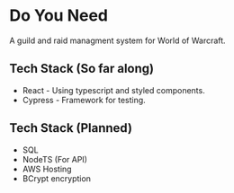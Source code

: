 # Do You Need
A guild and raid managment system for World of Warcraft.

## Tech Stack (So far along)
* React - Using typescript and styled components.
* Cypress - Framework for testing.
## Tech Stack (Planned)
* SQL
* NodeTS (For API)
* AWS Hosting
* BCrypt encryption
